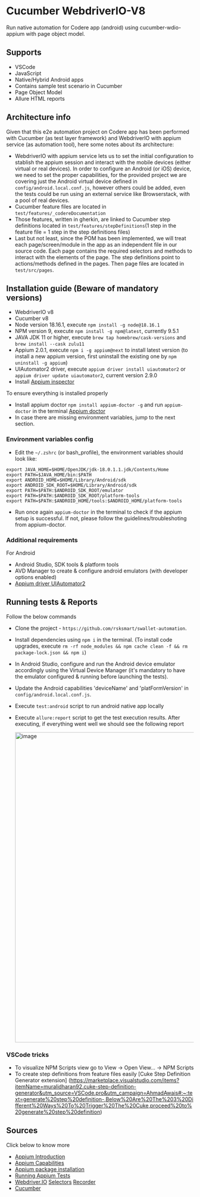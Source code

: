 # Cucumber WebdriverIO-V8

Run native automation for Codere app (android) using cucumber-wdio-appium with page object model.

## Supports

- VSCode
- JavaScript
- Native/Hybrid Android apps
- Contains sample test scenario in Cucumber
- Page Object Model
- Allure HTML reports

## Architecture info

Given that this e2e automation project on Codere app has been performed with Cucumber (as test layer framework) and WebdriverIO with appium service (as automation tool), here some notes about its architecture:
- WebdriverIO with appium service lets us to set the initial configuration to stablish the appium session and interact with the mobile devices (either virtual or real devices). In order to configure an Android (or iOS) device, we need to set the proper capabilities, for the provided project we are covering just the Android virtual device defined in `config/android.local.conf.js`, however others could be added, even the tests could be run using an external service like Browserstack, with a pool of real devices.
- Cucumber feature files are located in `test/features/_codereDocumentation`
- Those features, written in gherkin, are linked to Cucumber step definitions located in `test/features/stepDefinitions`(1 step in the feature file = 1 step in the step definitions files)
- Last but not least, since the POM has been implemented, we will treat each page/screen/module in the app as an independent file in our source code. Each page contains the required selectors and methods to interact with the elements of the page. The step definitions point to actions/methods defined in the pages.
Then page files are located in `test/src/pages`.

## Installation guide (Beware of mandatory versions)

- WebdriverIO v8
- Cucumber v8
- Node version 18.16.1, execute `npm install -g node@18.16.1`
- NPM version 9, execute `npm install -g npm@latest`, currently 9.5.1
- JAVA JDK 11 or higher, execute `brew tap homebrew/cask-versions` and `brew install --cask zulu11`
- Appium 2.0.1, execute `npm i -g appium@next` to install latest version (to install a new appium version, first uninstall the existing one by `npm uninstall -g appium`)
- UIAutomator2 driver, execute `appium driver install uiautomator2` or `appium driver update uiautomator2`, current version 2.9.0
- Install [Appium inspector](https://github.com/appium/appium-inspector/releases)

To ensure everything is installed properly
-  Install appium doctor `npm install appium-doctor -g` and run `appium-doctor` in the terminal [Appium doctor](https://www.npmjs.com/package/appium-doctor)
- In case there are missing environment variables, jump to the next section.

### Environment variables config

- Edit the `~/.zshrc` (or bash_profile), the environment variables should look like:

```
export JAVA_HOME=$HOME/OpenJDK/jdk-18.0.1.1.jdk/Contents/Home
export PATH=$JAVA_HOME/bin:$PATH
export ANDROID_HOME=$HOME/Library/Android/sdk
export ANDROID_SDK_ROOT=$HOME/Library/Android/sdk
export PATH=$PATH:$ANDROID_SDK_ROOT/emulator
export PATH=$PATH:$ANDROID_SDK_ROOT/platform-tools
export PATH=$PATH:$ANDROID_HOME/tools:$ANDROID_HOME/platform-tools
```

- Run once again `appium-doctor` in the terminal to check if the appium setup is successful. If not, please follow the guidelines/troubleshoting from appium-doctor.

### Additional requirements

For Android
- Android Studio, SDK tools & platform tools
- AVD Manager to create & configure android emulators (with developer options enabled)
- [Appium driver UIAutomator2](https://www.npmjs.com/package/appium-uiautomator2-driver)


## Running tests & Reports

Follow the below commands 
- Clone the project - `https://github.com/rsksmart/swallet-automation`.

- Install dependencies using `npm i` in the terminal.
(To install code upgrades, execute `rm -rf node_modules && npm cache clean -f && rm package-lock.json && npm i`)

- In Android Studio, configure and run the Android device emulator accordingly using the Virtual Device Manager (it's mandatory to have the emulator configured & running before launching the tests).

- Update the Android capabilities 'deviceName' and 'platFormVersion' in `config/android.local.conf.js`. 

- Execute `test:android` script to run android native app locally

- Execute `allure:report` script to get the test execution results. After executing, if everything went well we should see the following report

  <img width="833" alt="image" src="https://github.com/lokali/e2e_codere_appium/assets/101832531/e7d5e652-9ca8-448d-a0ef-914412e35085">


### VSCode tricks

- To visualize NPM Scripts view go to View -> Open View... -> NPM Scripts
- To create step definitions from feature files easily [Cuke Step Definition Generator extension] (https://marketplace.visualstudio.com/items?itemName=muralidharan92.cuke-step-definition-generator&utm_source=VSCode.pro&utm_campaign=AhmadAwais#:~:text=generate%20step%20definition-,Below%20Are%20The%203%20Different%20Ways%20To%20Trigger%20The%20Cuke,proceed%20to%20generate%20step%20definition)

## Sources

Click below to know more 
- [Appium Introduction](http://appium.io/docs/en/about-appium/intro/)
- [Appium Capabilities](http://appium.io/docs/en/writing-running-appium/caps/)
- [Appium package installation](https://www.npmjs.com/package/appium/v/2.0.1)
- [Running Appium Tests](http://appium.io/docs/en/writing-running-appium/running-tests/)
- [Webdriver.IO](https://webdriver.io/docs/) [Selectors](https://webdriver.io/docs/selectors) [Recorder](https://webdriver.io/docs/record)
- [Cucumber](https://cucumber.io/docs/cucumber/)
